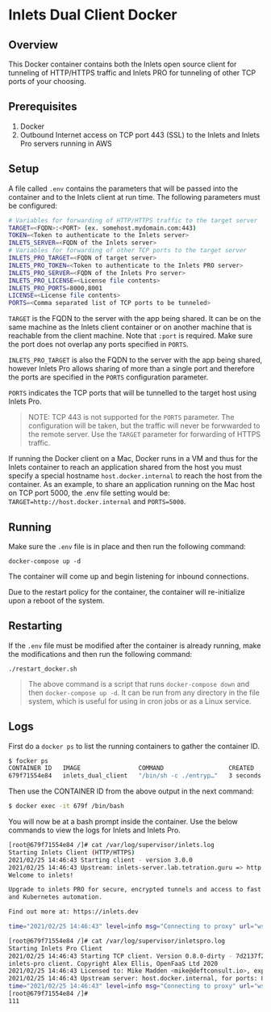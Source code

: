 # Inlets Dual Client Docker

## Overview
This Docker container contains both the Inlets open source client for tunneling of HTTP/HTTPS traffic and Inlets PRO for tunneling of other TCP ports of your choosing. 

## Prerequisites
1. Docker
2. Outbound Internet access on TCP port 443 (SSL) to the Inlets and Inlets Pro servers running in AWS

## Setup
A file called `.env` contains the parameters that will be passed into the container and to the Inlets client at run time.  The following parameters must be configured:
  
```bash
# Variables for forwarding of HTTP/HTTPS traffic to the target server
TARGET=<FQDN>:<PORT> (ex. somehost.mydomain.com:443)
TOKEN=<Token to authenticate to the Inlets server>
INLETS_SERVER=<FQDN of the Inlets server>
# Variables for forwarding of other TCP ports to the target server
INLETS_PRO_TARGET=<FQDN of target server>
INLETS_PRO_TOKEN=<Token to authenticate to the Inlets PRO server>
INLETS_PRO_SERVER=<FQDN of the Inlets Pro server>
INLETS_PRO_LICENSE=<License file contents>
INLETS_PRO_PORTS=8000,8001
LICENSE=<License file contents>
PORTS=<Comma separated list of TCP ports to be tunneled>
```
`TARGET` is the FQDN to the server with the app being shared. It can be on the same machine as the Inlets client container or on another machine that is reachable from the client machine.  Note that `:port` is required. Make sure the port does not overlap any ports specified in `PORTS`.    

`INLETS_PRO_TARGET` is also the FQDN to the server with the app being shared, however Inlets Pro allows sharing of more than a single port and therefore the ports are specified in the `PORTS` configuration parameter. 
 
`PORTS` indicates the TCP ports that will be tunnelled to the target host using Inlets Pro.  

> NOTE: TCP 443 is not supported for the `PORTS` parameter.  The configuration will be taken, but the traffic will never be forwwarded to the remote server.  Use the `TARGET` parameter for forwarding of HTTPS traffic. 

If running the Docker client on a Mac,  Docker runs in a VM and thus for the Inlets container to reach an application shared from the host you must specify a special hostname `host.docker.internal` to reach the host from the container.  As an example,  to share an application running on the Mac host on TCP port 5000,  the .env file setting would be:  `TARGET=http://host.docker.internal` and `PORTS=5000`.


## Running
Make sure the `.env` file is in place and then run the following command:
```
docker-compose up -d
```
The container will come up and begin listening for inbound connections.    

Due to the restart policy for the container, the container will re-initialize upon a reboot of the system.  

## Restarting
If the `.env` file must be modified after the container is already running,  make the modifications and then run the following command:

```
./restart_docker.sh
```
> The above command is a script that runs `docker-compose down` and then `docker-compose up -d`.  It can be run from any directory in the file system, which is useful for using in cron jobs or as a Linux service.

## Logs
First do a `docker ps` to list the running containers to gather the container ID.  
```bash
$ focker ps
CONTAINER ID   IMAGE                COMMAND                  CREATED         STATUS         PORTS                  NAMES
679f71554e84   inlets_dual_client   "/bin/sh -c ./entryp…"   3 seconds ago   Up 2 seconds                          inlets-docker-dual-client_inlets_client_1
```
Then use the CONTAINER ID from the above output in the next command:
```bash
$ docker exec -it 679f /bin/bash
```
You will now be at a bash prompt inside the container.  Use the below commands to view the logs for Inlets and Inlets Pro.

```bash
[root@679f71554e84 /]# cat /var/log/supervisor/inlets.log
Starting Inlets Client (HTTP/HTTPS)
2021/02/25 14:46:43 Starting client - version 3.0.0
2021/02/25 14:46:43 Upstream: inlets-server.lab.tetration.guru => http://host.docker.internal:5000
Welcome to inlets!

Upgrade to inlets PRO for secure, encrypted tunnels and access to fast cloud
and Kubernetes automation.

Find out more at: https://inlets.dev 

time="2021/02/25 14:46:43" level=info msg="Connecting to proxy" url="wss://inlets-server.lab.tetration.guru/tunnel"
```
```bash
[root@679f71554e84 /]# cat /var/log/supervisor/inletspro.log
Starting Inlets Pro Client
2021/02/25 14:46:43 Starting TCP client. Version 0.8.0-dirty - 7d2137f283e67490d64ea68903f7d49b9c9463c3
inlets-pro client. Copyright Alex Ellis, OpenFaaS Ltd 2020
2021/02/25 14:46:43 Licensed to: Mike Madden <mike@deftconsult.io>, expires: 12 day(s)
2021/02/25 14:46:43 Upstream server: host.docker.internal, for ports: 80, 8123
time="2021/02/25 14:46:43" level=info msg="Connecting to proxy" url="wss://inlets-pro.lab.tetration.guru/connect"
[root@679f71554e84 /]#
111
